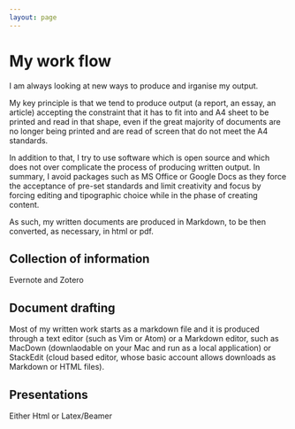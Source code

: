 ```yaml
---
layout: page
---
```



# My work flow

I am always looking at new ways to produce and irganise my output.

My key principle is that we tend to produce output (a report, an essay, an article) accepting the constraint that it has to fit into and A4 sheet to be printed and read in that shape, even if the great majority of documents are no longer being printed and are read of screen that do not meet the A4 standards.

In addition to that, I try to use software which is open source and which does not over complicate the process of producing written output. In summary, I avoid packages such as MS Office or Google Docs as they force the acceptance of pre-set standards and limit creativity and focus by forcing editing and tipographic choice
while in the phase of creating content.

As such, my written documents are produced in Markdown, to be then converted, as necessary, in html or pdf.

## Collection of information

Evernote and Zotero

## Document drafting

Most of my written work starts as a markdown file and it is produced through a text editor (such as Vim or Atom) or a Markdown editor, such as MacDown (downlaodable on your Mac and run as a local application) or StackEdit (cloud based editor, whose basic account allows downloads as Markdown or HTML files).




## Presentations

Either Html or Latex/Beamer
